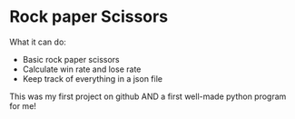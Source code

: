 # Rock paper Scissors
What it can do:
- Basic rock paper scissors
- Calculate win rate and lose rate
- Keep track of everything in a json file

This was my first project on github AND a first well-made python program for me! 
